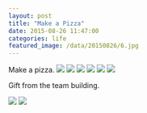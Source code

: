 ```yaml
---
layout: post
title: "Make a Pizza"
date: 2015-08-26 11:47:00
categories: life
featured_image: /data/20150826/6.jpg
---
```


Make a pizza.
![](/data/20150826/1.jpg)
![](/data/20150826/2.jpg)
![](/data/20150826/3.jpg)
![](/data/20150826/4.jpg)
![](/data/20150826/5.jpg)
![](/data/20150826/6.jpg)

Gift from the team building.

![](/data/20150826/7.jpg)
![](/data/20150826/8.jpg)
